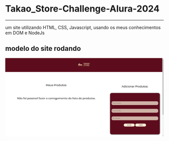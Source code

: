 # Takao_Store-Challenge-Alura-2024
---
um site utilizando HTML, CSS, Javascript, usando os meus conhecimentos em DOM e NodeJs

<h2> modelo do site rodando </h2> 
<p align="center" >
     <img width="600" heigth="600" src="assets/Storerunning.png">
</p>
